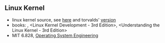 ## Linux Kernel
- linux kernel source, see [here](https://git.kernel.org/) and torvalds' [version](https://git.kernel.org/pub/scm/linux/kernel/git/torvalds/linux.git/)
- books: <See MIPS Run>, <Linux Kernel Development - 3rd Edition>, <Understanding the Linux Kernel - 3rd Edition>
- MIT 6.828, [Operating System Engineering](https://pdos.csail.mit.edu/6.828/2014/schedule.html)
